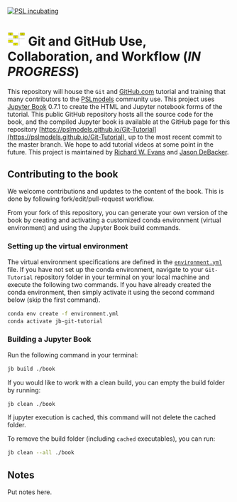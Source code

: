 [![PSL incubating](https://img.shields.io/badge/PSL-incubating-ff69b4.svg)](https://www.PSLmodels.org)

# <img src="https://raw.githubusercontent.com/PSLmodels/Git-Tutorial/master/book/_static/logo/jb_git_tutorial_logo.png" width=40 /> Git and GitHub Use, Collaboration, and Workflow (*IN PROGRESS*)
This repository will house the `Git` and [GitHub.com](https://github.com/) tutorial and training that many contributors to the [PSLmodels](https://github.com/PSLmodels) community use. This project uses [Jupyter Book](https://jupyterbook.org/intro.html) 0.7.1 to create the HTML and Jupyter notebook forms of the tutorial. This public GitHub repository hosts all the source code for the book, and the compiled Jupyter book is available at the GitHub page for this repository [https://pslmodels.github.io/Git-Tutorial](https://pslmodels.github.io/Git-Tutorial), up to the most recent commit to the master branch. We hope to add tutorial videos at some point in the future. This project is maintained by [Richard W. Evans](https://sites.google.com/site/rickecon/) and [Jason DeBacker](https://www.jasondebacker.com/).


## Contributing to the book

We welcome contributions and updates to the content of the book. This is done by following fork/edit/pull-request workflow.

From your fork of this repository, you can generate your own version of the book by creating and activating a customized conda environment (virtual environment) and using the Jupyter Book build commands.


### Setting up the virtual environment

The virtual environment specifications are defined in the [`environment.yml`]() file. If you have not set up the conda environment, navigate to your `Git-Tutorial` repository folder in your terminal on your local machine and execute the following two commands. If you have already created the conda environment, then simply activate it using the second command below (skip the first command).

```bash
conda env create -f environment.yml
conda activate jb-git-tutorial
```


### Building a Jupyter Book

Run the following command in your terminal:

```bash
jb build ./book
```

If you would like to work with a clean build, you can empty the build folder by running:

```bash
jb clean ./book
```

If jupyter execution is cached, this command will not delete the cached folder.

To remove the build folder (including `cached` executables), you can run:

```bash
jb clean --all ./book
```

## Notes

Put notes here.
